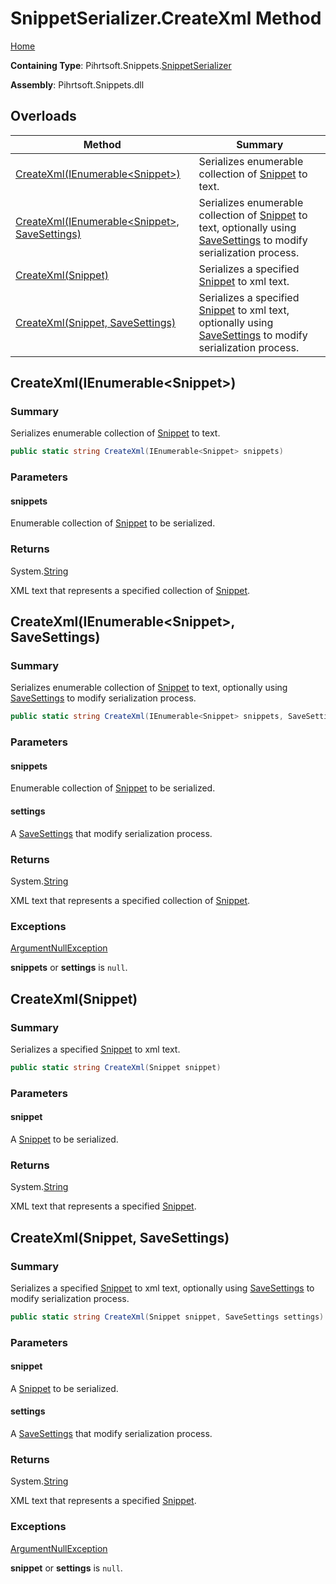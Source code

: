 <a name="_top"></a>

# SnippetSerializer\.CreateXml Method

[Home](../../../../README.md#_top)

**Containing Type**: Pihrtsoft\.Snippets\.[SnippetSerializer](../README.md#_top)

**Assembly**: Pihrtsoft\.Snippets\.dll

## Overloads

| Method | Summary |
| ------ | ------- |
| [CreateXml(IEnumerable\<Snippet>)](#Pihrtsoft_Snippets_SnippetSerializer_CreateXml_System_Collections_Generic_IEnumerable_Pihrtsoft_Snippets_Snippet__) | Serializes enumerable collection of [Snippet](../../Snippet/README.md#_top) to text\. |
| [CreateXml(IEnumerable\<Snippet>, SaveSettings)](#Pihrtsoft_Snippets_SnippetSerializer_CreateXml_System_Collections_Generic_IEnumerable_Pihrtsoft_Snippets_Snippet__Pihrtsoft_Snippets_SaveSettings_) | Serializes enumerable collection of [Snippet](../../Snippet/README.md#_top) to text, optionally using [SaveSettings](../../SaveSettings/README.md#_top) to modify serialization process\. |
| [CreateXml(Snippet)](#Pihrtsoft_Snippets_SnippetSerializer_CreateXml_Pihrtsoft_Snippets_Snippet_) | Serializes a specified [Snippet](../../Snippet/README.md#_top) to xml text\. |
| [CreateXml(Snippet, SaveSettings)](#Pihrtsoft_Snippets_SnippetSerializer_CreateXml_Pihrtsoft_Snippets_Snippet_Pihrtsoft_Snippets_SaveSettings_) | Serializes a specified [Snippet](../../Snippet/README.md#_top) to xml text, optionally using [SaveSettings](../../SaveSettings/README.md#_top) to modify serialization process\. |

## CreateXml\(IEnumerable\<Snippet>\) <a name="Pihrtsoft_Snippets_SnippetSerializer_CreateXml_System_Collections_Generic_IEnumerable_Pihrtsoft_Snippets_Snippet__"></a>

### Summary

Serializes enumerable collection of [Snippet](../../Snippet/README.md#_top) to text\.

```csharp
public static string CreateXml(IEnumerable<Snippet> snippets)
```

### Parameters

#### snippets

Enumerable collection of [Snippet](../../Snippet/README.md#_top) to be serialized\.

### Returns

System\.[String](https://docs.microsoft.com/en-us/dotnet/api/system.string)

XML text that represents a specified collection of [Snippet](../../Snippet/README.md#_top)\.

## CreateXml\(IEnumerable\<Snippet>, SaveSettings\) <a name="Pihrtsoft_Snippets_SnippetSerializer_CreateXml_System_Collections_Generic_IEnumerable_Pihrtsoft_Snippets_Snippet__Pihrtsoft_Snippets_SaveSettings_"></a>

### Summary

Serializes enumerable collection of [Snippet](../../Snippet/README.md#_top) to text, optionally using [SaveSettings](../../SaveSettings/README.md#_top) to modify serialization process\.

```csharp
public static string CreateXml(IEnumerable<Snippet> snippets, SaveSettings settings)
```

### Parameters

#### snippets

Enumerable collection of [Snippet](../../Snippet/README.md#_top) to be serialized\.

#### settings

A [SaveSettings](../../SaveSettings/README.md#_top) that modify serialization process\.

### Returns

System\.[String](https://docs.microsoft.com/en-us/dotnet/api/system.string)

XML text that represents a specified collection of [Snippet](../../Snippet/README.md#_top)\.

### Exceptions

[ArgumentNullException](https://docs.microsoft.com/en-us/dotnet/api/system.argumentnullexception)

**snippets** or **settings** is `null`\.

## CreateXml\(Snippet\) <a name="Pihrtsoft_Snippets_SnippetSerializer_CreateXml_Pihrtsoft_Snippets_Snippet_"></a>

### Summary

Serializes a specified [Snippet](../../Snippet/README.md#_top) to xml text\.

```csharp
public static string CreateXml(Snippet snippet)
```

### Parameters

#### snippet

A [Snippet](../../Snippet/README.md#_top) to be serialized\.

### Returns

System\.[String](https://docs.microsoft.com/en-us/dotnet/api/system.string)

XML text that represents a specified [Snippet](../../Snippet/README.md#_top)\.

## CreateXml\(Snippet, SaveSettings\) <a name="Pihrtsoft_Snippets_SnippetSerializer_CreateXml_Pihrtsoft_Snippets_Snippet_Pihrtsoft_Snippets_SaveSettings_"></a>

### Summary

Serializes a specified [Snippet](../../Snippet/README.md#_top) to xml text, optionally using [SaveSettings](../../SaveSettings/README.md#_top) to modify serialization process\.

```csharp
public static string CreateXml(Snippet snippet, SaveSettings settings)
```

### Parameters

#### snippet

A [Snippet](../../Snippet/README.md#_top) to be serialized\.

#### settings

A [SaveSettings](../../SaveSettings/README.md#_top) that modify serialization process\.

### Returns

System\.[String](https://docs.microsoft.com/en-us/dotnet/api/system.string)

XML text that represents a specified [Snippet](../../Snippet/README.md#_top)\.

### Exceptions

[ArgumentNullException](https://docs.microsoft.com/en-us/dotnet/api/system.argumentnullexception)

**snippet** or **settings** is `null`\.

